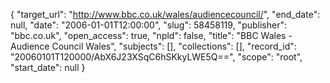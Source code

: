 {
  "target_url": "http://www.bbc.co.uk/wales/audiencecouncil/", 
  "end_date": null, 
  "date": "2006-01-01T12:00:00", 
  "slug": 58458119, 
  "publisher": "bbc.co.uk", 
  "open_access": true, 
  "npld": false, 
  "title": "BBC Wales - Audience Council Wales", 
  "subjects": [], 
  "collections": [], 
  "record_id": "20060101T120000/AbX6J23XSqC6hSKkyLWE5Q==", 
  "scope": "root", 
  "start_date": null
}

